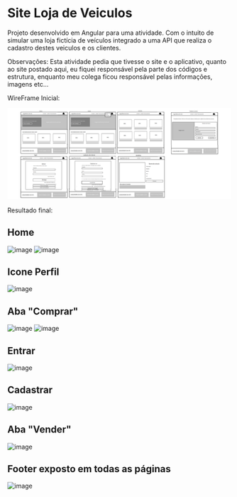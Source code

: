 # Site Loja de Veiculos
Projeto desenvolvido em Angular para uma atividade. Com o intuito de simular uma loja fictícia de veículos integrado a uma API que realiza o cadastro destes veiculos e os clientes.

Observações: Esta atividade pedia que tivesse o site e o aplicativo, quanto ao site postado aqui, eu fiquei responsável pela parte dos códigos e estrutura, enquanto meu colega ficou responsável pelas informações, imagens etc...

WireFrame Inicial:

<img src="Wireframe_site.png"></img>

Resultado final:
## Home 
![image](https://user-images.githubusercontent.com/86608975/166114357-5d4077d2-c474-4b65-aad7-d7774869bc4f.png)
![image](https://user-images.githubusercontent.com/86608975/166114586-cf1b29ac-e3d2-4e46-a248-cf7b10272810.png)

## Icone Perfil
![image](https://user-images.githubusercontent.com/86608975/166114574-94914b1b-c296-45b0-a1be-e8b86e1eec65.png)

## Aba "Comprar"
![image](https://user-images.githubusercontent.com/86608975/166114412-706af262-592a-428b-9b11-ee9ff695c6df.png)
![image](https://user-images.githubusercontent.com/86608975/166114545-451c4265-0172-4463-8cfd-58f5fa89f8b8.png)

## Entrar
![image](https://user-images.githubusercontent.com/86608975/166114611-48813fe2-8223-46dd-b2f6-6b150d17feca.png)

## Cadastrar
![image](https://user-images.githubusercontent.com/86608975/166114628-74248e57-12e3-467c-a7ea-5b4cd92586e2.png)

## Aba "Vender"
![image](https://user-images.githubusercontent.com/86608975/166114556-99863f72-4f20-41d9-9467-a83fbb02a245.png)

## Footer exposto em todas as páginas
![image](https://user-images.githubusercontent.com/86608975/166114650-81bc628b-4ee0-4899-8f69-fa1029ce5631.png)
